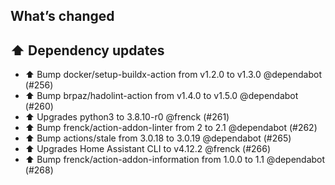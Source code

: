## What’s changed

## ⬆️ Dependency updates

- ⬆️ Bump docker/setup-buildx-action from v1.2.0 to v1.3.0 @dependabot (#256)
- ⬆️ Bump brpaz/hadolint-action from v1.4.0 to v1.5.0 @dependabot (#260)
- ⬆️ Upgrades python3 to 3.8.10-r0 @frenck (#261)
- ⬆️ Bump frenck/action-addon-linter from 2 to 2.1 @dependabot (#262)
- ⬆️ Bump actions/stale from 3.0.18 to 3.0.19 @dependabot (#265)
- ⬆️ Upgrades Home Assistant CLI to v4.12.2 @frenck (#266)
- ⬆️ Bump frenck/action-addon-information from 1.0.0 to 1.1 @dependabot (#268)
